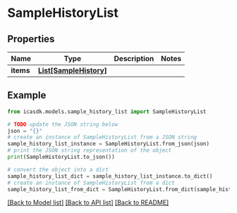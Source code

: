 # SampleHistoryList


## Properties

Name | Type | Description | Notes
------------ | ------------- | ------------- | -------------
**items** | [**List[SampleHistory]**](SampleHistory.md) |  | 

## Example

```python
from icasdk.models.sample_history_list import SampleHistoryList

# TODO update the JSON string below
json = "{}"
# create an instance of SampleHistoryList from a JSON string
sample_history_list_instance = SampleHistoryList.from_json(json)
# print the JSON string representation of the object
print(SampleHistoryList.to_json())

# convert the object into a dict
sample_history_list_dict = sample_history_list_instance.to_dict()
# create an instance of SampleHistoryList from a dict
sample_history_list_from_dict = SampleHistoryList.from_dict(sample_history_list_dict)
```
[[Back to Model list]](../README.md#documentation-for-models) [[Back to API list]](../README.md#documentation-for-api-endpoints) [[Back to README]](../README.md)


